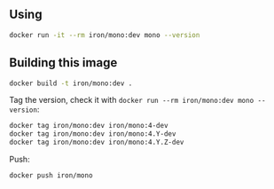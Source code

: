 
## Using

```sh
docker run -it --rm iron/mono:dev mono --version
```

## Building this image

```sh
docker build -t iron/mono:dev .
```

Tag the version, check it with `docker run --rm iron/mono:dev mono --version`:

```sh
docker tag iron/mono:dev iron/mono:4-dev
docker tag iron/mono:dev iron/mono:4.Y-dev
docker tag iron/mono:dev iron/mono:4.Y.Z-dev
```

Push:

```sh
docker push iron/mono
```
